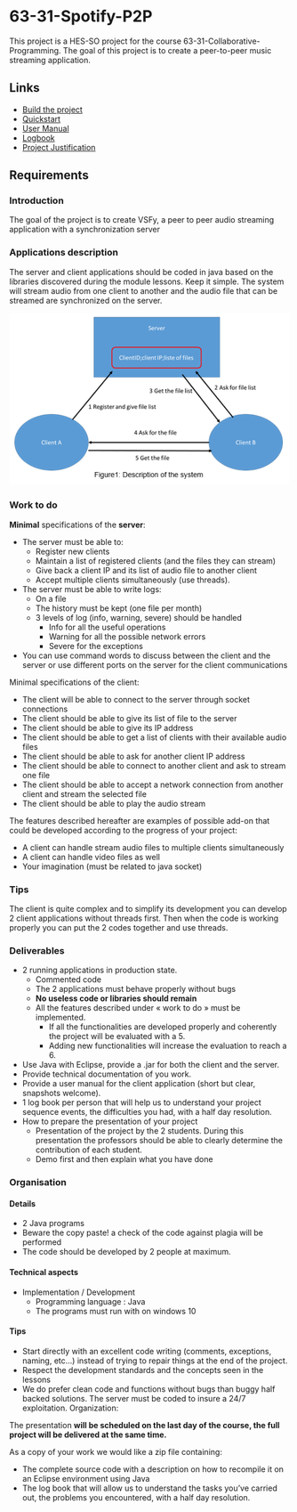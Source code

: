 # 63-31-Spotify-P2P

This project is a HES-SO project for the course 63-31-Collaborative-Programming.
The goal of this project is to create a peer-to-peer music streaming application.

## Links

- [Build the project](assets/markdown/Build.md)
- [Quickstart](assets/markdown/QuickStart.md)
- [User Manual](assets/markdown/UserManual.md)
- [Logbook](assets/markdown/logbook.md)
- [Project Justification](assets/markdown/ProjectJustification.md)

## Requirements

### Introduction

The goal of the project is to create VSFy, a peer to peer audio streaming application with a synchronization server

### Applications description

The server and client applications should be coded in java based on the libraries discovered during the module lessons. Keep it simple. The system will stream audio from one client to another and the audio file that can be streamed are synchronized on the server.

![Description of the system](<assets/images/Description of the system.png>)

### Work to do

**Minimal** specifications of the **server**:

- The server must be able to:
  - Register new clients
  - Maintain a list of registered clients (and the files they can stream)
  - Give back a client IP and its list of audio file to another client
  - Accept multiple clients simultaneously (use threads).
- The server must be able to write logs:
  - On a file
  - The history must be kept (one file per month)
  - 3 levels of log (info, warning, severe) should be handled
    - Info for all the useful operations
    - Warning for all the possible network errors
    - Severe for the exceptions
- You can use command words to discuss between the client and the server or use different ports on the server for the client communications

Minimal specifications of the client:

- The client will be able to connect to the server through socket connections
- The client should be able to give its list of file to the server
- The client should be able to give its IP address
- The client should be able to get a list of clients with their available audio files
- The client should be able to ask for another client IP address
- The client should be able to connect to another client and ask to stream one file
- The client should be able to accept a network connection from another client and stream the selected file
- The client should be able to play the audio stream  

The features described hereafter are examples of possible add-on that could be developed according to the progress of your project:

- A client can handle stream audio files to multiple clients simultaneously
- A client can handle video files as well
- Your imagination (must be related to java socket)

### Tips

The client is quite complex and to simplify its development you can develop 2 client applications without threads first. Then when the code is working properly you can put the 2 codes together and use threads.

### Deliverables

- 2 running applications in production state.
  - Commented code
  - The 2 applications must behave properly without bugs
  - **No useless code or libraries should remain**
  - All the features described under « work to do » must be implemented.
    - If all the functionalities are developed properly and coherently the project will be evaluated with a 5.
    - Adding new functionalities will increase the evaluation to reach a 6.
- Use Java with Eclipse, provide a .jar for both the client and the server.
- Provide technical documentation of you work.
- Provide a user manual for the client application (short but clear, snapshots welcome).
- 1 log book per person that will help us to understand your project sequence events, the difficulties you had, with a half day resolution.
- How to prepare the presentation of your project
  - Presentation of the project by the 2 students. During this presentation the professors should be able to clearly determine the contribution of each student.
  - Demo first and then explain what you have done

### Organisation

#### Details

- 2 Java programs
- Beware the copy paste! a check of the code against plagia will be performed
- The code should be developed by 2 people at maximum.

#### Technical aspects

- Implementation / Development
  - Programming language : Java
  - The programs must run with on windows 10

#### **Tips**

- Start directly with an excellent code writing (comments, exceptions, naming, etc…) instead of trying to repair things at the end of the project.
- Respect the development standards and the concepts seen in the lessons
- We do prefer clean code and functions without bugs than buggy half backed solutions. The server must be coded to insure a 24/7 exploitation.
Organization:

The presentation **will be scheduled on the last day of the course, the full project will be delivered at the same time.**

As a copy of your work we would like a zip file containing:

- The complete source code with a description on how to recompile it on an Eclipse environment using Java
- The log book that will allow us to understand the tasks you’ve carried out, the problems you encountered, with a half day resolution.
